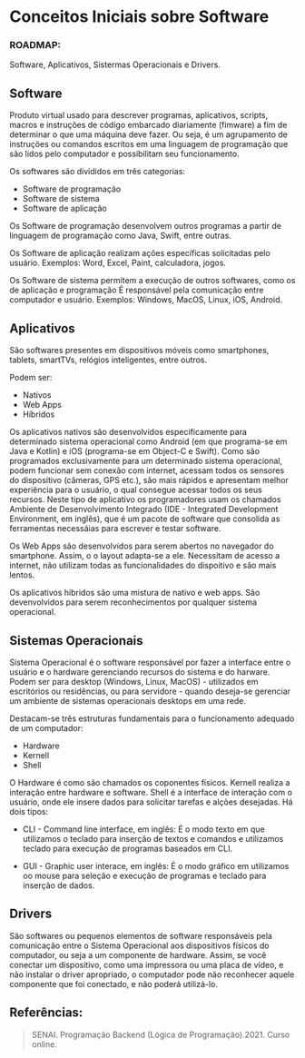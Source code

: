 # Conceitos Iniciais sobre Software

### ROADMAP: 
Software, Aplicativos, Sistermas Operacionais e Drivers.

## Software
Produto virtual usado para descrever programas, aplicativos, scripts, macros e instruções de código embarcado diariamente (fimware) a fim de determinar o que uma máquina deve fazer. Ou seja, é um agrupamento de instruções ou comandos escritos em uma linguagem de programação que são lidos pelo computador e possibilitam seu funcionamento.

Os softwares são divididos em três categorias:
* Software de programação
* Software de sistema
* Software de aplicação

Os Software de programação desenvolvem outros programas a partir de linguagem de programação como Java, Swift, entre outras.

Os Software de aplicação realizam ações específicas solicitadas pelo usuário. Exemplos: Word, Excel, Paint, calculadora, jogos.

Os Software de sistema permitem a execução de outros softwares, como os de aplicação e programação É responsável pela comunicação entre computador e usuário. Exemplos: Windows, MacOS, Linux, iOS, Android.

## Aplicativos
São softwares presentes em dispositivos móveis como smartphones, tablets, smartTVs, relógios inteligentes, entre outros.

Podem ser:
* Nativos
* Web Apps
* Híbridos

Os aplicativos nativos são desenvolvidos especificamente para determinado sistema operacional como Android (em que programa-se em Java e Kotlin)
 e iOS (programa-se em Object-C e Swift). Como são programados exclusivamente para um determinado sistema operacional, podem funcionar sem conexão com internet, acessam todos os sensores do dispositivo (câmeras, GPS etc.), são mais rápidos e apresentam melhor experiência para o usuário, o qual consegue acessar todos os seus recursos. Neste tipo de aplicativo os programadores usam os chamados Ambiente de Desenvolvimento Integrado  (IDE - Integrated Development Environment, em inglês), que é um pacote de software que consolida as ferramentas necessáias para escrever e testar software. 

Os Web Apps são desenvolvidos para serem abertos no navegador do smartphone. Assim, o o layout adapta-se a ele. Necessitam de acesso a internet, não utilizam todas as funcionalidades do dispoitivo e são mais lentos.

Os aplicativos híbridos são uma mistura de nativo e web apps. São devenvolvidos para serem reconhecimentos por qualquer sistema operacional.

## Sistemas Operacionais

Sistema Operacional é o software responsável por fazer a interface entre o usuário e o hardware gerenciando recursos do sistema e do harware. 
Podem ser para desktop (Windows, Linux, MacOS) - utilizados em escritórios ou residências, ou para servidore - quando deseja-se gerenciar um ambiente de sistemas operacionais desktops em uma rede.

Destacam-se três estruturas fundamentais para o funcionamento adequado de um computador: 
* Hardware
* Kernell
* Shell

O Hardware é como são chamados os coponentes físicos.
Kernell realiza a interação entre hardware e software.
Shell é a interface de interação com o usuário, onde ele insere dados para solicitar tarefas e alções desejadas. Há dois tipos:

* CLI - Command line interface, em inglês: É o modo texto em que utilizamos o teclado para inserção de textos e comandos e utilizamos teclado para execução de programas baseados em CLI.

* GUI - Graphic user interace, em inglês: É o modo gráfico em utilizamos oo mouse para seleção e execução de programas e teclado para inserção de dados.


## Drivers

São softwares ou pequenos elementos de software responsáveis pela comunicação entre o Sistema Operacional aos dispositivos físicos do computador, ou seja a um componente de hardware. Assim, se você conectar um dispositivo, como uma impressora ou uma placa de vídeo, e não instalar o driver apropriado, o computador pode não reconhecer aquele componente que foi conectado, e não poderá utilizá-lo.



##  Referências: 
> SENAI. Programação Backend (Lógica de Programação).2021. Curso online.


